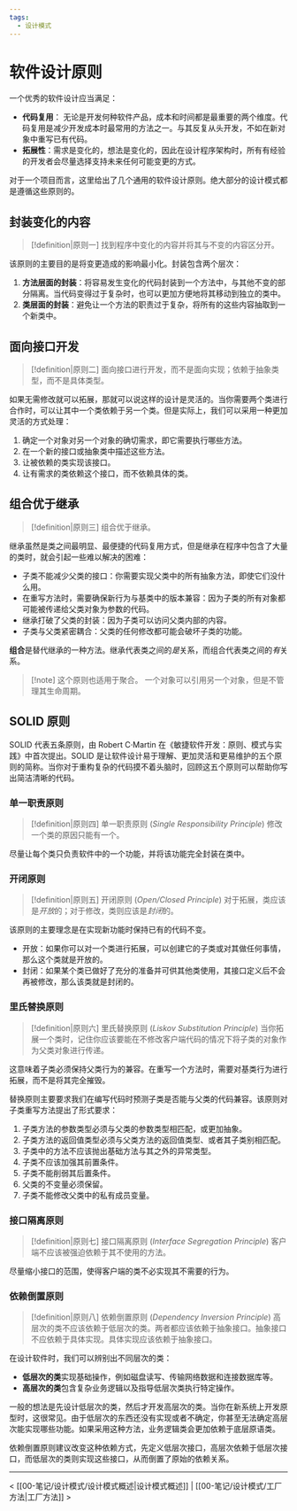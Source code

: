 ```yaml
---
tags:
  - 设计模式
---
```


# 软件设计原则

 一个优秀的软件设计应当满足：
 
 - **代码复用**： 无论是开发何种软件产品，成本和时间都是最重要的两个维度。代码复用是减少开发成本时最常用的方法之一。与其反复从头开发，不如在新对象中重写已有代码。
 - **拓展性**：需求是变化的，想法是变化的，因此在设计程序架构时，所有有经验的开发者会尽量选择支持未来任何可能变更的方式。

对于一个项目而言，这里给出了几个通用的软件设计原则。绝大部分的设计模式都是遵循这些原则的。

## 封装变化的内容

> [!definition|原则一] 找到程序中变化的内容并将其与不变的内容区分开。

该原则的主要目的是将变更造成的影响最小化。封装包含两个层次：
1. **方法层面的封装**：将容易发生变化的代码封装到一个方法中，与其他不变的部分隔离。当代码变得过于复杂时，也可以更加方便地将其移动到独立的类中。
2. **类层面的封装**：避免让一个方法的职责过于复杂，将所有的这些内容抽取到一个新类中。

## 面向接口开发

> [!definition|原则二] 面向接口进行开发，而不是面向实现；依赖于抽象类型，而不是具体类型。

如果无需修改就可以拓展，那就可以说这样的设计是灵活的。当你需要两个类进行合作时，可以让其中一个类依赖于另一个类。但是实际上，我们可以采用一种更加灵活的方式处理：
1. 确定一个对象对另一个对象的确切需求，即它需要执行哪些方法。
2. 在一个新的接口或抽象类中描述这些方法。
3. 让被依赖的类实现该接口。
4. 让有需求的类依赖这个接口，而不依赖具体的类。

## 组合优于继承

> [!definition|原则三] 组合优于继承。

继承虽然是类之间最明显、最便捷的代码复用方式，但是继承在程序中包含了大量的类时，就会引起一些难以解决的困难：
- 子类不能减少父类的接口：你需要实现父类中的所有抽象方法，即使它们没什么用。
- 在重写方法时，需要确保新行为与基类中的版本兼容：因为子类的所有对象都可能被传递给父类对象为参数的代码。
- 继承打破了父类的封装：因为子类可以访问父类内部的内容。
- 子类与父类紧密耦合：父类的任何修改都可能会破坏子类的功能。

**组合**是替代继承的一种方法。继承代表类之间的*是*关系，而组合代表类之间的*有*关系。

> [!note] 这个原则也适用于聚合。
> 一个对象可以引用另一个对象，但是不管理其生命周期。

## SOLID 原则

SOLID 代表五条原则，由 Robert C·Martin 在《敏捷软件开发：原则、模式与实践》中首次提出。SOLID 是让软件设计易于理解、更加灵活和更易维护的五个原则的简称。当你对于重构复杂的代码摸不着头脑时，回顾这五个原则可以帮助你写出简洁清晰的代码。

### 单一职责原则

> [!definition|原则四] 单一职责原则 (*Single Responsibility Principle*)
> 修改一个类的原因只能有一个。

尽量让每个类只负责软件中的一个功能，并将该功能完全封装在类中。

### 开闭原则

> [!definition|原则五] 开闭原则 (*Open/Closed Principle*)
> 对于拓展，类应该是*开放*的；对于修改，类则应该是*封闭*的。

该原则的主要理念是在实现新功能时保持已有的代码不变。
- 开放：如果你可以对一个类进行拓展，可以创建它的子类或对其做任何事情，那么这个类就是开放的。
- 封闭：如果某个类已做好了充分的准备并可供其他类使用，其接口定义后不会再被修改，那么该类就是封闭的。

### 里氏替换原则

> [!definition|原则六] 里氏替换原则 (*Liskov Substitution Principle*)
> 当你拓展一个类时，记住你应该要能在不修改客户端代码的情况下将子类的对象作为父类对象进行传递。

这意味着子类必须保持父类行为的兼容。在重写一个方法时，需要对基类行为进行拓展，而不是将其完全摧毁。

替换原则主要要求我们在编写代码时预测子类是否能与父类的代码兼容。该原则对子类重写方法提出了形式要求：
1. 子类方法的参数类型必须与父类的参数类型相匹配，或更加抽象。
2. 子类方法的返回值类型必须与父类方法的返回值类型、或者其子类别相匹配。
3. 子类中的方法不应该抛出基础方法与其之外的异常类型。
4. 子类不应该加强其前置条件。
5. 子类不能削弱其后置条件。
6. 父类的不变量必须保留。
7. 子类不能修改父类中的私有成员变量。

### 接口隔离原则

> [!definition|原则七] 接口隔离原则 (*Interface Segregation Principle*)
> 客户端不应该被强迫依赖于其不使用的方法。

尽量缩小接口的范围，使得客户端的类不必实现其不需要的行为。

### 依赖倒置原则

> [!definition|原则八] 依赖倒置原则 (*Dependency Inversion Principle*)
> 高层次的类不应该依赖于低层次的类。两者都应该依赖于抽象接口。抽象接口不应依赖于具体实现。具体实现应该依赖于抽象接口。

在设计软件时，我们可以辨别出不同层次的类：
- **低层次的类**实现基础操作，例如磁盘读写、传输网络数据和连接数据库等。
- **高层次的类**包含复杂业务逻辑以及指导低层次类执行特定操作。

一般的想法是先设计低层次的类，然后才开发高层次的类。当你在新系统上开发原型时，这很常见。由于低层次的东西还没有实现或者不确定，你甚至无法确定高层次能实现哪些功能。如果采用这种方法，业务逻辑类会更加依赖于底层原语类。

依赖倒置原则建议改变这种依赖方式，先定义低层次接口，高层次依赖于低层次接口，而低层次的类则实现这些接口，从而倒置了原始的依赖关系。

---

< [[00-笔记/设计模式/设计模式概述|设计模式概述]] | [[00-笔记/设计模式/工厂方法|工厂方法]] >
